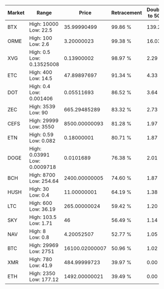 | Market | Range | Price| Retracement | Doubles to 50% |
| --- | --- | --- | --- | --- |
| BTX | High: 10000<br />Low: 22.5 | 35.99990499 | 99.86 % | 139.20 |
| ORME | High: 100<br />Low: 2.6 | 3.20000023 | 99.38 % | 16.03 |
| XVG | High: 0.5<br />Low: 0.13525008 | 0.13900002 | 98.97 % | 2.29 |
| ETC | High: 400<br />Low: 14.5 | 47.89897697 | 91.34 % | 4.33 |
| DOT | High: 0.4<br />Low: 0.001406 | 0.05511693 | 86.52 % | 3.64 |
| ZEC | High: 3539<br />Low: 90 | 665.29485289 | 83.32 % | 2.73 |
| CEFS | High: 29999<br />Low: 3550 | 8500.00000093 | 81.28 % | 1.97 |
| ETN | High: 0.59<br />Low: 0.082 | 0.18000001 | 80.71 % | 1.87 |
| DOGE | High: 0.03991<br />Low: 0.0009718 | 0.0101689 | 76.38 % | 2.01 |
| BCH | High: 8700<br />Low: 254.64 | 2400.00000005 | 74.60 % | 1.87 |
| HUSH | High: 30<br />Low: 0.4 | 11.00000001 | 64.19 % | 1.38 |
| LTC | High: 600<br />Low: 36.19 | 265.00000024 | 59.42 % | 1.20 |
| SKY | High: 103.5<br />Low: 1.71 | 46 | 56.49 % | 1.14 |
| NAV | High: 8<br />Low: 0.8 | 4.20052507 | 52.77 % | 1.05 |
| BTC | High: 29969<br />Low: 2751 | 16100.02000007 | 50.96 % | 1.02 |
| XMR | High: 780<br />Low: 41.9 | 484.99999723 | 39.97 % | 0.00 |
| ETH | High: 2350<br />Low: 177.12 | 1492.00000021 | 39.49 % | 0.00 |
